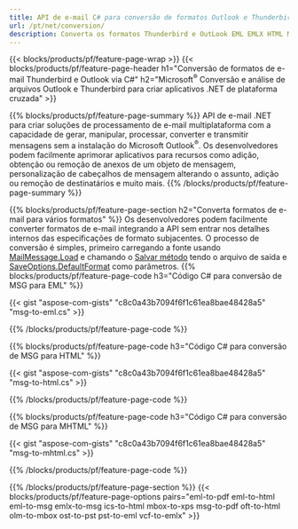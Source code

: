 ```yaml
---
title: API de e-mail C# para conversão de formatos Outlook e Thunderbird
url: /pt/net/conversion/
description: Converta os formatos Thunderbird e OutLook EML EMLX HTML MBOX ICS MSG OFT OLM OST PST e VCF com poucas linhas de código C# via biblioteca .NET Email.
---
```


{{< blocks/products/pf/feature-page-wrap >}}
{{< blocks/products/pf/feature-page-header h1="Conversão de formatos de e-mail Thunderbird e Outlook via C#" h2="Microsoft<sup>&reg;</sup> Conversão e análise de arquivos Outlook e Thunderbird para criar aplicativos .NET de plataforma cruzada" >}}

{{% blocks/products/pf/feature-page-summary %}}
API de e-mail .NET para criar soluções de processamento de e-mail multiplataforma com a capacidade de gerar, manipular, processar, converter e transmitir mensagens sem a instalação do Microsoft Outlook<sup>&reg;</sup>. Os desenvolvedores podem facilmente aprimorar aplicativos para recursos como adição, obtenção ou remoção de anexos de um objeto de mensagem, personalização de cabeçalhos de mensagem alterando o assunto, adição ou remoção de destinatários e muito mais.
{{% /blocks/products/pf/feature-page-summary  %}}

{{% blocks/products/pf/feature-page-section  h2="Converta formatos de e-mail para vários formatos" %}}
Os desenvolvedores podem facilmente converter formatos de e-mail integrando a API sem entrar nos detalhes internos das especificações de formato subjacentes. O processo de conversão é simples, primeiro carregando a fonte usando [MailMessage.Load](https://apireference.aspose.com/email/net/aspose.email.mailmessage/load/methods/2) e chamando o [Salvar método](https://apireference.aspose.com/email/net/aspose.email.mailmessage/save/methods/3) tendo o arquivo de saída e [SaveOptions.DefaultFormat](https://apireference.aspose.com/email/net/aspose.email/saveoptions) como parâmetros.
{{% blocks/products/pf/feature-page-code h3="Código C# para conversão de MSG para EML" %}}

{{< gist "aspose-com-gists" "c8c0a43b7094f6f1c61ea8bae48428a5" "msg-to-eml.cs" >}}

{{% /blocks/products/pf/feature-page-code  %}}

{{% blocks/products/pf/feature-page-code h3="Código C# para conversão de MSG para HTML" %}}

{{< gist "aspose-com-gists" "c8c0a43b7094f6f1c61ea8bae48428a5" "msg-to-html.cs" >}}

{{% /blocks/products/pf/feature-page-code %}}

{{% blocks/products/pf/feature-page-code h3="Código C# para conversão de MSG para MHTML" %}}

{{< gist "aspose-com-gists" "c8c0a43b7094f6f1c61ea8bae48428a5" "msg-to-mhtml.cs" >}}

{{% /blocks/products/pf/feature-page-code %}}

{{% /blocks/products/pf/feature-page-section %}}
{{< blocks/products/pf/feature-page-options pairs="eml-to-pdf eml-to-html eml-to-msg emlx-to-msg ics-to-html mbox-to-xps msg-to-pdf oft-to-html olm-to-mbox ost-to-pst pst-to-eml vcf-to-emlx" >}}